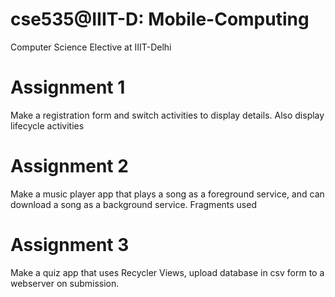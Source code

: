 # cse535@IIIT-D: Mobile-Computing
Computer Science Elective at IIIT-Delhi

# Assignment 1
Make a registration form and switch activities to display details. Also display lifecycle activities

# Assignment 2
Make a music player app that plays a song as a foreground service, and can download a song as a background service. Fragments used

# Assignment 3
Make a quiz app that uses Recycler Views, upload database in csv form to a webserver on submission.
